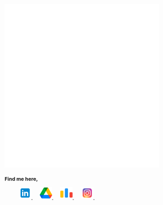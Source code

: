 <div align="center">
	<br>
	<a href="header.svg">
		<img src="header.svg" width="800" height="535" alt="Click to see the source">
	</a>
	<br>
</div>

### Find me here, 

<!-- make a div with white background -->


<div>
    &nbsp; &nbsp; &nbsp; &nbsp; &nbsp; &nbsp; 
    <a href="https://www.linkedin.com/in/dhruv-bhanushali-92617224a">
    <img src="./icons/linkedin.png" height=40/>
    </a>
    &nbsp; &nbsp; &nbsp;
    <a href="https://drive.google.com/drive/folders/1JmD8kpvHfsI787_yatz8Jq1iyDZbPY_S?usp=drive_link">
    <img src="./icons/drive.png" height=40/>
    </a>
    &nbsp; &nbsp; &nbsp;
    <a href="https://codeforces.com/profile/theDRB">
    <img src="./icons/codeforces.png" height=40/>
    </a>
    &nbsp; &nbsp; &nbsp;
    <a href="https://instagram.com/__thedrb__?igshid=NzZlODBkYWE4Ng==">
    <img src="./icons/instagram.png" height=40/>
    </a>
    &nbsp; &nbsp; &nbsp;
</div>

